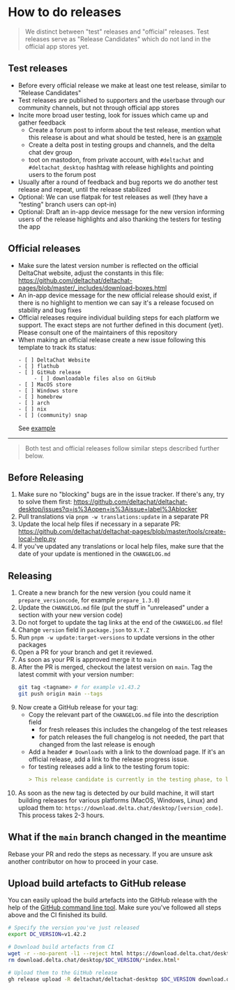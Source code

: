 # How to do releases

> We distinct between "test" releases and "official" releases. Test releases
> serve as "Release Candidates" which do not land in the official app stores
> yet.

## Test releases

- Before every official release we make at least one test release, similar to
  "Release Candidates"
- Test releases are published to supporters and the userbase through our
  community channels, but not through official app stores
- Incite more broad user testing, look for issues which came up and gather feedback
  - Create a forum post to inform about the test release, mention what this
    release is about and what should be tested, here is an
    [example](https://support.delta.chat/t/help-testing-the-upcoming-1-41-x-release/2793)
  - Create a delta post in testing groups and channels, and the delta chat dev group
  - toot on mastodon, from private account,
    with `#deltachat` and `#deltachat_desktop` hashtag with release highlights
    and pointing users to the forum post
- Usually after a round of feedback and bug reports we do another test release
  and repeat, until the release stabilized
- Optional: We can use flatpak for test releases as well (they have a
  "testing" branch users can opt-in)
- Optional: Draft an in-app device message for the new version informing users
  of the release highlights and also thanking the testers for testing the app

## Official releases

- Make sure the latest version number is reflected on the official DeltaChat
  website, adjust the constants in this file:
  <https://github.com/deltachat/deltachat-pages/blob/master/_includes/download-boxes.html>
- An in-app device message for the new official release should exist, if there
  is no highlight to mention we can say it's a release focused on stability and
  bug fixes
- Official releases require individual building steps for each platform we
  support. The exact steps are not further defined in this document (yet).
  Please consult one of the maintainers of this repository
- When making an official release create a new issue following this template to
  track its status:
  ```
  - [ ] DeltaChat Website
  - [ ] flathub
  - [ ] GitHub release
       - [ ] downloadable files also on GitHub
  - [ ] MacOS store
  - [ ] Windows store
  - [ ] homebrew
  - [ ] arch
  - [ ] nix
  - [ ] (community) snap
  ```
  See [example](https://github.com/deltachat/deltachat-desktop/issues/3582)

---

> Both test and official releases follow similar steps described further below.

## Before Releasing

1. Make sure no "blocking" bugs are in the issue tracker. If there's any, try
   to solve them first:
   <https://github.com/deltachat/deltachat-desktop/issues?q=is%3Aopen+is%3Aissue+label%3Ablocker>
2. Pull translations via `pnpm -w translations:update` in a separate PR
3. Update the local help files if necessary in a separate PR:
   <https://github.com/deltachat/deltachat-pages/blob/master/tools/create-local-help.py>
4. If you've updated any translations or local help files, make sure that the
   date of your update is mentioned in the `CHANGELOG.md`

## Releasing

1. Create a new branch for the new version (you could name it
   `prepare_versioncode`, for example `prepare_1.3.0`)
2. Update the `CHANGELOG.md` file (put the stuff in "unreleased" under a
   section with your new version code)
3. Do not forget to update the tag links at the end of the `CHANGELOG.md` file!
4. Change `version` field in `package.json` to `X.Y.Z`
5. Run `pnpm -w update:target-versions` to update versions in the other packages
6. Open a PR for your branch and get it reviewed.
7. As soon as your PR is approved merge it to `main`
8. After the PR is merged, checkout the latest version on `main`. Tag the latest commit
   with your version number:
   ```bash
   git tag <tagname> # for example v1.43.2
   git push origin main --tags
   ```
9. Now create a GitHub release for your tag:
   - Copy the relevant part of the `CHANGELOG.md` file into the description field
     - for fresh releases this includes the changelog of the test releases
     - for patch releases the full changelog is not needed, the part that changed from the last release is enough
   - Add a header `# Downloads` with a link to the download page.
     If it's an official release, add a link to the release progress issue.
   - for testing releases add a link to the testing forum topic:
     ```md
     > This release candidate is currently in the testing phase, to learn more read https://support.delta.chat/t/<rest of link>
     ```
10. As soon as the new tag is detected by our build machine, it will start
    building releases for various platforms (MacOS, Windows, Linux) and upload
    them to: `https://download.delta.chat/desktop/[version_code]`. This process
    takes 2-3 hours.

## What if the `main` branch changed in the meantime

Rebase your PR and redo the steps as necessary. If you are unsure ask another
contributor on how to proceed in your case.

## Upload build artefacts to GitHub release

You can easily upload the build artefacts into the GitHub release with the help
of the [GitHub command line tool](https://cli.github.com/). Make sure you've
followed all steps above and the CI finished its build.

```bash
# Specify the version you've just released
export DC_VERSION=v1.42.2

# Download build artefacts from CI
wget -r --no-parent -l1 --reject html https://download.delta.chat/desktop/$DC_VERSION
rm download.delta.chat/desktop/$DC_VERSION/*index.html*

# Upload them to the GitHub release
gh release upload -R deltachat/deltachat-desktop $DC_VERSION download.delta.chat/desktop/$DC_VERSION/*
```
